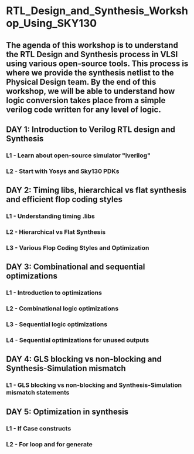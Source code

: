 # RTL_Design_and_Synthesis_Workshop_Using_SKY130
## The agenda of this workshop is to understand the RTL Design and Synthesis process in VLSI using various open-source tools. This process is where we provide the synthesis netlist to the Physical Design team. By the end of this workshop, we will be able to understand how logic conversion takes place from a simple verilog code written for any level of logic.

## DAY 1: Introduction to Verilog RTL design and Synthesis
### L1 - Learn about open-source simulator "iverilog"
### L2 - Start with Yosys and Sky130 PDKs

## DAY 2: Timing libs, hierarchical vs flat synthesis and efficient flop coding styles
### L1 - Understanding timing .libs
### L2 - Hierarchical vs Flat Synthesis
### L3 - Various Flop Coding Styles and Optimization

## DAY 3: Combinational and sequential optimizations
### L1 - Introduction to optimizations
### L2 - Combinational logic optimizations
### L3 - Sequential logic optimizations
### L4 - Sequential optimizations for unused outputs

## DAY 4: GLS blocking vs non-blocking and Synthesis-Simulation mismatch
### L1 - GLS blocking vs non-blocking and Synthesis-Simulation mismatch statements

## DAY 5: Optimization in synthesis
### L1 - If Case constructs
### L2 - For loop and for generate
